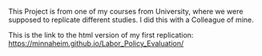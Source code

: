 This Project is from one of my courses from University, where we were supposed to replicate different studies. 
I did this with a Colleague of mine.

This is the link to the html version of my first replication: https://minnaheim.github.io/Labor_Policy_Evaluation/
